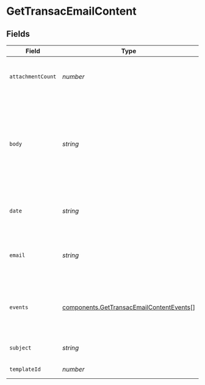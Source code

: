 # GetTransacEmailContent


## Fields

| Field                                                                                                                      | Type                                                                                                                       | Required                                                                                                                   | Description                                                                                                                | Example                                                                                                                    |
| -------------------------------------------------------------------------------------------------------------------------- | -------------------------------------------------------------------------------------------------------------------------- | -------------------------------------------------------------------------------------------------------------------------- | -------------------------------------------------------------------------------------------------------------------------- | -------------------------------------------------------------------------------------------------------------------------- |
| `attachmentCount`                                                                                                          | *number*                                                                                                                   | :heavy_check_mark:                                                                                                         | Count of the attachments that were sent in the email                                                                       | 2                                                                                                                          |
| `body`                                                                                                                     | *string*                                                                                                                   | :heavy_check_mark:                                                                                                         | Actual content of the transactional email that has been sent                                                               | <!DOCTYPE html> <html> <body> <h1>Greetings from the team</h1> <p>This is the actual html content sent</p> </body> </html> |
| `date`                                                                                                                     | *string*                                                                                                                   | :heavy_check_mark:                                                                                                         | Date on which transactional email was sent                                                                                 | 2017-03-12T12:30:00Z                                                                                                       |
| `email`                                                                                                                    | *string*                                                                                                                   | :heavy_check_mark:                                                                                                         | Email address to which transactional email has been sent                                                                   | abc@example.com                                                                                                            |
| `events`                                                                                                                   | [components.GetTransacEmailContentEvents](../../models/components/gettransacemailcontentevents.md)[]                       | :heavy_check_mark:                                                                                                         | Series of events which occurred on the transactional email                                                                 |                                                                                                                            |
| `subject`                                                                                                                  | *string*                                                                                                                   | :heavy_check_mark:                                                                                                         | Subject of the sent email                                                                                                  | Summer Camp                                                                                                                |
| `templateId`                                                                                                               | *number*                                                                                                                   | :heavy_minus_sign:                                                                                                         | Id of the template                                                                                                         | 2                                                                                                                          |